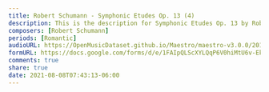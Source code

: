 ```yaml
---
title: Robert Schumann - Symphonic Etudes Op. 13 (4)
description: This is the description for Symphonic Etudes Op. 13 by Robert Schumann
composers: [Robert Schumann]
periods: [Romantic]
audioURL: https://OpenMusicDataset.github.io/Maestro/maestro-v3.0.0/2015/MIDI-Unprocessed_R2_D2-12-13-15_mid--AUDIO-from_mp3_15_R2_2015_wav--3.midi
formURL: https://docs.google.com/forms/d/e/1FAIpQLScXYLQqP6V0hiMtU6v-Ek0gJFbUoEr2D9hqgUN_XmAI1Iylrg/viewform
comments: true
share: true
date: 2021-08-08T07:43:13-06:00
---
```

